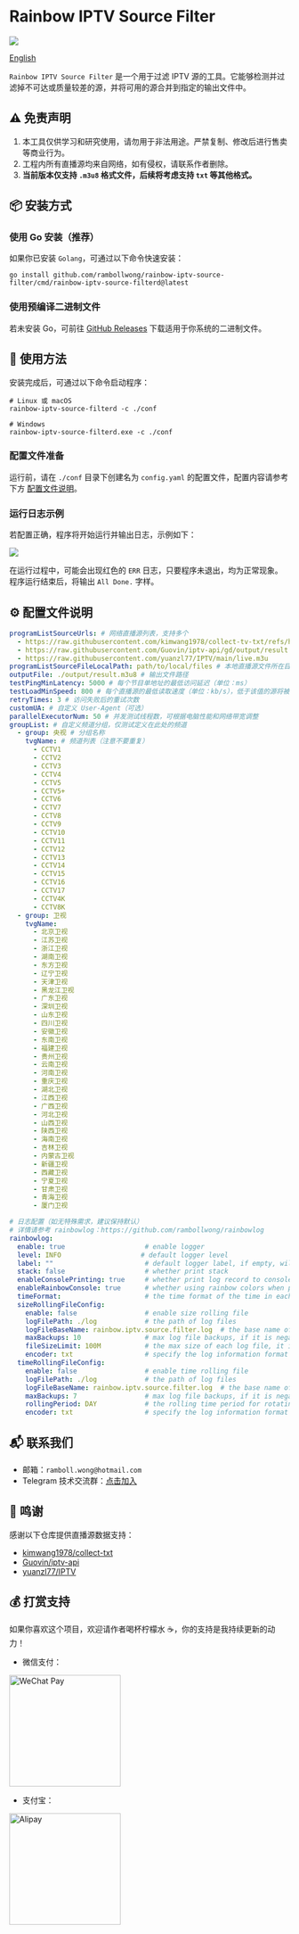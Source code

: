 # Rainbow IPTV Source Filter

![](https://ramboll.wang/img/IPTVSourceFilter_LOGO_SD.png)

[English](./README.md)

`Rainbow IPTV Source Filter` 是一个用于过滤 IPTV 源的工具。它能够检测并过滤掉不可达或质量较差的源，并将可用的源合并到指定的输出文件中。

## ⚠️ 免责声明

1. 本工具仅供学习和研究使用，请勿用于非法用途。严禁复制、修改后进行售卖等商业行为。
2. 工程内所有直播源均来自网络，如有侵权，请联系作者删除。
3. **当前版本仅支持 `.m3u8` 格式文件，后续将考虑支持 `txt` 等其他格式。**

## 📦 安装方式

### 使用 Go 安装（推荐）

如果你已安装 `Golang`，可通过以下命令快速安装：

```shell
go install github.com/rambollwong/rainbow-iptv-source-filter/cmd/rainbow-iptv-source-filterd@latest
```

### 使用预编译二进制文件

若未安装 Go，可前往 [GitHub Releases](https://github.com/rambollwong/rainbow-iptv-source-filter/releases) 下载适用于你系统的二进制文件。

## 🚀 使用方法

安装完成后，可通过以下命令启动程序：

```shell
# Linux 或 macOS
rainbow-iptv-source-filterd -c ./conf

# Windows
rainbow-iptv-source-filterd.exe -c ./conf
```

### 配置文件准备

运行前，请在 `./conf` 目录下创建名为 `config.yaml` 的配置文件，配置内容请参考下方 [配置文件说明](#配置文件说明)。

### 运行日志示例

若配置正确，程序将开始运行并输出日志，示例如下：

![](https://ramboll.wang/img/RainbowIPTVSourceFilter_log_snip.png)

在运行过程中，可能会出现红色的 `ERR` 日志，只要程序未退出，均为正常现象。  
程序运行结束后，将输出 `All Done.` 字样。

## ⚙️ 配置文件说明

```yaml
programListSourceUrls: # 网络直播源列表，支持多个
  - https://raw.githubusercontent.com/kimwang1978/collect-tv-txt/refs/heads/main/bbxx_lite.m3u
  - https://raw.githubusercontent.com/Guovin/iptv-api/gd/output/result.m3u
  - https://raw.githubusercontent.com/yuanzl77/IPTV/main/live.m3u
programListSourceFileLocalPath: path/to/local/files # 本地直播源文件所在目录
outputFile: ./output/result.m3u8 # 输出文件路径
testPingMinLatency: 5000 # 每个节目单地址的最低访问延迟（单位：ms）
testLoadMinSpeed: 800 # 每个直播源的最低读取速度（单位：kb/s），低于该值的源将被过滤
retryTimes: 3 # 访问失败后的重试次数
customUA: # 自定义 User-Agent（可选）
parallelExecutorNum: 50 # 并发测试线程数，可根据电脑性能和网络带宽调整
groupList: # 自定义频道分组，仅测试定义在此处的频道
  - group: 央视 # 分组名称
    tvgName: # 频道列表（注意不要重复）
      - CCTV1
      - CCTV2
      - CCTV3
      - CCTV4
      - CCTV5
      - CCTV5+
      - CCTV6
      - CCTV7
      - CCTV8
      - CCTV9
      - CCTV10
      - CCTV11
      - CCTV12
      - CCTV13
      - CCTV14
      - CCTV15
      - CCTV16
      - CCTV17
      - CCTV4K
      - CCTV8K
  - group: 卫视
    tvgName:
      - 北京卫视
      - 江苏卫视
      - 浙江卫视
      - 湖南卫视
      - 东方卫视
      - 辽宁卫视
      - 天津卫视
      - 黑龙江卫视
      - 广东卫视
      - 深圳卫视
      - 山东卫视
      - 四川卫视
      - 安徽卫视
      - 东南卫视
      - 福建卫视
      - 贵州卫视
      - 云南卫视
      - 河南卫视
      - 重庆卫视
      - 湖北卫视
      - 江西卫视
      - 广西卫视
      - 河北卫视
      - 山西卫视
      - 陕西卫视
      - 海南卫视
      - 吉林卫视
      - 内蒙古卫视
      - 新疆卫视
      - 西藏卫视
      - 宁夏卫视
      - 甘肃卫视
      - 青海卫视
      - 厦门卫视

# 日志配置（如无特殊需求，建议保持默认）
# 详情请参考 rainbowlog：https://github.com/rambollwong/rainbowlog
rainbowlog:
  enable: true                    # enable logger
  level: INFO                    # default logger level
  label: ""                       # default logger label, if empty, will not record the label
  stack: false                    # whether print stack
  enableConsolePrinting: true     # whether print log record to console
  enableRainbowConsole: true      # whether using rainbow colors when printing to console
  timeFormat:                     # the time format of the time in each record, e.g. 'UNIX' or 'UNIXMS' or 'UNIXMICRO' or 'UNIXNANO' or '2006-01-02 15:04:05.000'
  sizeRollingFileConfig:
    enable: false                 # enable size rolling file
    logFilePath: ./log            # the path of log files
    logFileBaseName: rainbow.iptv.source.filter.log  # the base name of log file
    maxBackups: 10                # max log file backups, if it is negative, the file rotating will be disabled
    fileSizeLimit: 100M           # the max size of each log file, it is valid when MaxBackups is not negative
    encoder: txt                  # specify the log information format of the log file, 'txt' and 'json' supported.
  timeRollingFileConfig:
    enable: false                 # enable time rolling file
    logFilePath: ./log            # the path of log files
    logFileBaseName: rainbow.iptv.source.filter.log  # the base name of log file
    maxBackups: 7                 # max log file backups, if it is negative, the file rotating will be disabled
    rollingPeriod: DAY            # the rolling time period for rotating log file, e.g. 'YEAR' or 'MONTH' or 'DAY' or 'HOUR' or 'MINUTE' or 'SECOND'
    encoder: txt                  # specify the log information format of the log file, 'txt' and 'json' supported.
```

## 📬 联系我们

- 邮箱：`ramboll.wong@hotmail.com`
- Telegram 技术交流群：[点击加入](https://t.me/+EZ0us2YdjeE3YTk1)

## 🙏 鸣谢

感谢以下仓库提供直播源数据支持：

- [kimwang1978/collect-txt](https://github.com/kimwang1978/collect-txt)
- [Guovin/iptv-api](https://github.com/Guovin/iptv-api)
- [yuanzl77/IPTV](https://github.com/yuanzl77/IPTV)

## 💰 打赏支持

如果你喜欢这个项目，欢迎请作者喝杯柠檬水 ☕️，你的支持是我持续更新的动力！

- 微信支付：

<img src="https://ramboll.wang/img/wechat_pay.jpg" alt="WeChat Pay" width="200"/>

- 支付宝：

<img src="https://ramboll.wang/img/ali_pay.jpg" alt="Alipay" width="200"/>

